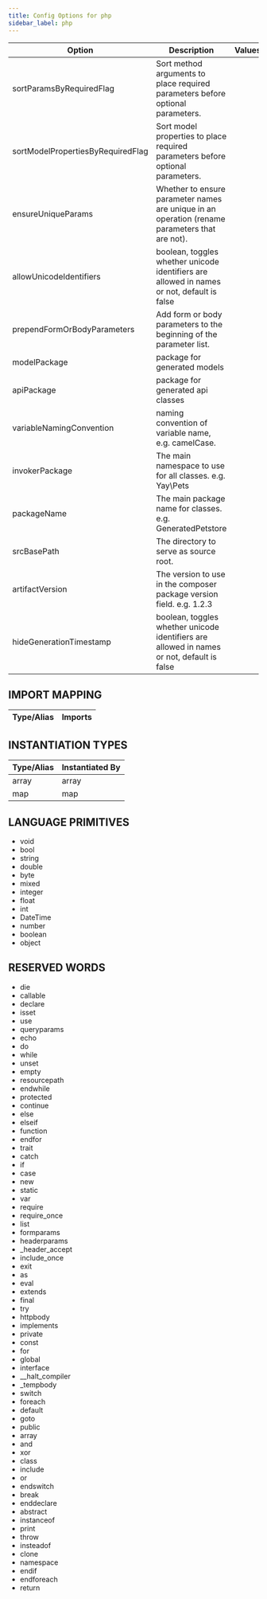 ```yaml
---
title: Config Options for php
sidebar_label: php
---
```


| Option | Description | Values | Default |
| ------ | ----------- | ------ | ------- |
|sortParamsByRequiredFlag|Sort method arguments to place required parameters before optional parameters.| |true|
|sortModelPropertiesByRequiredFlag|Sort model properties to place required parameters before optional parameters.| |true|
|ensureUniqueParams|Whether to ensure parameter names are unique in an operation (rename parameters that are not).| |true|
|allowUnicodeIdentifiers|boolean, toggles whether unicode identifiers are allowed in names or not, default is false| |false|
|prependFormOrBodyParameters|Add form or body parameters to the beginning of the parameter list.| |false|
|modelPackage|package for generated models| |null|
|apiPackage|package for generated api classes| |null|
|variableNamingConvention|naming convention of variable name, e.g. camelCase.| |snake_case|
|invokerPackage|The main namespace to use for all classes. e.g. Yay\Pets| |null|
|packageName|The main package name for classes. e.g. GeneratedPetstore| |null|
|srcBasePath|The directory to serve as source root.| |null|
|artifactVersion|The version to use in the composer package version field. e.g. 1.2.3| |null|
|hideGenerationTimestamp|boolean, toggles whether unicode identifiers are allowed in names or not, default is false| |true|

## IMPORT MAPPING

| Type/Alias | Imports |
| ---------- | ------- |


## INSTANTIATION TYPES

| Type/Alias | Instantiated By |
| ---------- | --------------- |
|array|array|
|map|map|


## LANGUAGE PRIMITIVES

<ul data-columns="2" style="list-style-type: disc;-webkit-columns:2;-moz-columns:2;columns:2;-moz-column-fill:auto;column-fill:auto"><li>void</li>
<li>bool</li>
<li>string</li>
<li>double</li>
<li>byte</li>
<li>mixed</li>
<li>integer</li>
<li>float</li>
<li>int</li>
<li>DateTime</li>
<li>number</li>
<li>boolean</li>
<li>object</li>
</ul>

## RESERVED WORDS

<ul data-columns="2" style="list-style-type: disc;-webkit-columns:2;-moz-columns:2;columns:2;-moz-column-fill:auto;column-fill:auto"><li>die</li>
<li>callable</li>
<li>declare</li>
<li>isset</li>
<li>use</li>
<li>queryparams</li>
<li>echo</li>
<li>do</li>
<li>while</li>
<li>unset</li>
<li>empty</li>
<li>resourcepath</li>
<li>endwhile</li>
<li>protected</li>
<li>continue</li>
<li>else</li>
<li>elseif</li>
<li>function</li>
<li>endfor</li>
<li>trait</li>
<li>catch</li>
<li>if</li>
<li>case</li>
<li>new</li>
<li>static</li>
<li>var</li>
<li>require</li>
<li>require_once</li>
<li>list</li>
<li>formparams</li>
<li>headerparams</li>
<li>_header_accept</li>
<li>include_once</li>
<li>exit</li>
<li>as</li>
<li>eval</li>
<li>extends</li>
<li>final</li>
<li>try</li>
<li>httpbody</li>
<li>implements</li>
<li>private</li>
<li>const</li>
<li>for</li>
<li>global</li>
<li>interface</li>
<li>__halt_compiler</li>
<li>_tempbody</li>
<li>switch</li>
<li>foreach</li>
<li>default</li>
<li>goto</li>
<li>public</li>
<li>array</li>
<li>and</li>
<li>xor</li>
<li>class</li>
<li>include</li>
<li>or</li>
<li>endswitch</li>
<li>break</li>
<li>enddeclare</li>
<li>abstract</li>
<li>instanceof</li>
<li>print</li>
<li>throw</li>
<li>insteadof</li>
<li>clone</li>
<li>namespace</li>
<li>endif</li>
<li>endforeach</li>
<li>return</li>
</ul>
